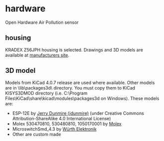 # hardware
Open Hardware Air Pollution sensor

## housing
KRADEX Z56JPH housing is selected. Drawings and  3D models are available at [manufacturers site](https://www.kradex.com.pl/shop?product=z56).

## 3D model
Models from KiCad 4.0.7 release are used where available. Other models are in \lib\packages3d\ directory. You must copy them to KiCad KISYS3DMOD directory (i.e. C:\Program Files\KiCad\share\kicad\modules\packages3d on Windows). These models are:

* ESP-12E by [Jerry Dunmire (jdunmire)](https://github.com/jdunmire/kicad-ESP8266) (under Creative Commons Attribution-ShareAlike 4.0 International License)
* Molex 530470810, 530480810, 1050170001 by [Molex](https://www.molex.com/)
* MicroswitchSmd_4.3 by [Würth Elektronik](http://katalog.we-online.com/en/em/TASV_6X6_SMD?sid=3e9e02d6c0)
* Other are custom made